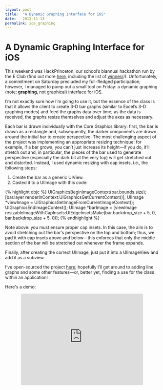 ```yaml
---
layout: post
title:  "A Dynamic Graphing Interface for iOS"
date:   2012-11-13
permalink: ios_graphing
---
```


# A Dynamic Graphing Interface for iOS

This weekend was HackPrinceton, our school’s biannual hackathon run by the E Club (find out more [here](http://hackprinceton.com "HackPrinceton"), including the list of [winners](http://hackprinceton.com/results/ "HackPrinceton results")!). Unfortunately, a commitment on Saturday precluded my full-fledged participation; however, I managed to pump out a small tool on Friday: a dynamic graphing (note: **graphing**, not graphical) interface for iOS.

I’m not exactly sure how I’m going to use it, but the essence of the class is that it allows the client to create 3-D bar graphs (similar to Excel’s 3-D graphing modes) and feed the graphs data over time; as the data is received, the graphs resize themselves and adjust the axes as necessary.

Each bar is drawn individually with the Core Graphics library: first, the bar is drawn as a rectangle and, subsequently, the darker components are drawn around the initial bar to create perspective. The most challenging aspect of the project was implementing an appropriate resizing technique: for example, if a bar grows, you can’t just increase its height—if you do, it’ll stretch out and, in particular, the pieces of the bar used to generate perspective (especially the dark bit at the very top) will get stretched out and distorted. Instead, I used dynamic resizing with cap insets, i.e., the following steps:

1.  Create the bar as a generic UIView.
2.  Casted it to a UIImage with this code:


{% highlight objc %}
UIGraphicsBeginImageContext(bar.bounds.size);
[bar.layer renderInContext:UIGraphicsGetCurrentContext()];
UIImage *viewImage = UIGraphicsGetImageFromCurrentImageContext();
UIGraphicsEndImageContext();
UIImage *barImage = [viewImage resizableImageWithCapInsets:UIEdgeInsetsMake(bar.backdrop_size + 5, 0, bar.backdrop_size + 5, 0)];
{% endhighlight %}

Note above: you must ensure proper cap insets. In this case, the aim is to avoid stretching out the bar's perspective on the top and bottom; thus, we pad it with cap insets above and below—this enforces that only the middle section of the bar will be stretched out whenever the frame expands.

Finally, after creating the correct UIImage, just put it into a UIImageView and add it as a subview.

I’ve open-sourced the project [here](https://github.com/crm416/iOS-Elements "My Github"); hopefully I’ll get around to adding line graphs and some other features—or, better yet, finding a use for the class within an application!

Here's a demo:

<center><iframe width="400" height="300" src="http://www.youtube.com/embed/BG7eRU9of4Y?wmode=transparent&autohide=1&egm=0&hd=1&iv_load_policy=3&modestbranding=1&rel=0&showinfo=0&showsearch=0" frameborder="0" allowfullscreen></iframe></center>
